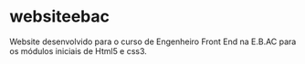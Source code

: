 # websiteebac
Website desenvolvido para o curso de Engenheiro Front End na E.B.AC para os módulos iniciais de Html5 e css3.
